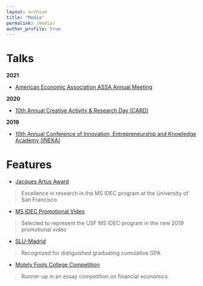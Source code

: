 ```yaml
---
layout: archive
title: "Media"
permalink: /media/
author_profile: true
---
```


Talks
====
**2021**
  * [American Economic Association ASSA Annual Meeting](https://www.aeaweb.org/conference/2021/preliminary/1968?q=eNqrVipOLS7OzM8LqSxIVbKqhnGVrJQMlWp1lBKLi_OTgRwTcyUdpZLUolxcIBvISkmshDBKMnNTIayyzNRykAFFBQVAAVMDpdpaXDBjaBvD)

**2020**
  * [10th Annual Creative Activity & Research Day (CARD)](https://myusf.usfca.edu/arts-sciences/card/schedule)

**2019**
  * [10th Annual Conference of Innovation, Entrepreneurship and Knowledge Academy (INEKA)](https://ent.aom.org/events/eventdescription?CalendarEventKey=a0ed7310-e374-4875-bb8d-0d2c64fe7eb9&CommunityKey=fe00dbd4-230d-471e-a0ed-420a47166316&Home=/ent/events/recentcommunityeventsdashboard)

Features
====
* [Jacques Artus Award](https://myusf.usfca.edu/arts-sciences/economics/idec/jacquesartusaward)
> Excellence in research in the MS IDEC program at the University of San Francisco
* [MS IDEC Promotional Video](https://player.vimeo.com/video/363388307?autoplay=1)
> Selected to represent the USF MS IDEC program in the new 2019 promotional video
* [SLU-Madrid](https://myusf.usfca.edu/arts-sciences/economics/idec/jacquesartusaward)
> Recognized for distiguished graduating cumulative GPA
* [Motely Fools College Competition](https://www.fool.com/investing/2018/07/05/meet-the-winners-of-the-motley-fool-college-compet.aspx)
> Runner-up in an essay competition on financial economics

